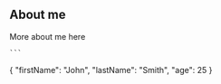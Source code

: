 ## About me

More about me here

	```
{
  "firstName": "John",
  "lastName": "Smith",
  "age": 25
}
```